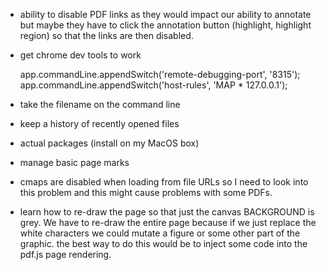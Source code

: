 - ability to disable PDF links as they would impact our ability to annotate but
  maybe they have to click the annotation button (highlight, highlight region)
  so that the links are then disabled.

- get chrome dev tools to work

    app.commandLine.appendSwitch('remote-debugging-port', '8315');
    app.commandLine.appendSwitch('host-rules', 'MAP * 127.0.0.1');

- take the filename on the command line

- keep a history of recently opened files

- actual packages (install on my MacOS box)

- manage basic page marks

-  cmaps are disabled when loading from file URLs so I need to look into this
   problem and this might cause problems with some PDFs.


- learn how to re-draw the page so that just the canvas BACKGROUND is grey.
  We have to re-draw the entire page because if we just replace the white
  characters we could mutate a figure or some other part of the graphic.  the
  best way to do this would be to inject some code into the pdf.js page
  rendering.
